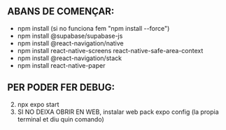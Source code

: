 ## ABANS DE COMENÇAR:
- npm install (si no funciona fem "npm install --force")
- npm install @supabase/supabase-js
- npm install @react-navigation/native
- npm install react-native-screens react-native-safe-area-context
- npm install @react-navigation/stack
- npm install react-native-paper

## PER PODER FER DEBUG:
2. npx expo start
3. SI NO DEIXA OBRIR EN WEB, instalar web pack expo config (la propia terminal et diu quin comando)
